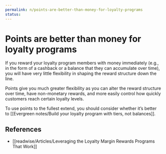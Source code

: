 ```yaml
---
permalink: n/points-are-better-than-money-for-loyalty-programs
status: 
---
```

# Points are better than money for loyalty programs

If you reward your loyalty program members with money immediately (e.g., in the form of a cashback or a balance that they can accumulate over time), you will have very little flexibility in shaping the reward structure down the line.

Points give you much greater flexibility as you can alter the reward structure over time, have non-monetary rewards, and more easily control how quickly customers reach certain loyalty levels.

To use points to the fullest extend, you should consider whether it’s better to [[Evergreen notes/Build your loyalty program with tiers, not balances]].

## References

- [[readwise/Articles/Leveraging the Loyalty Margin Rewards Programs That Work]]

